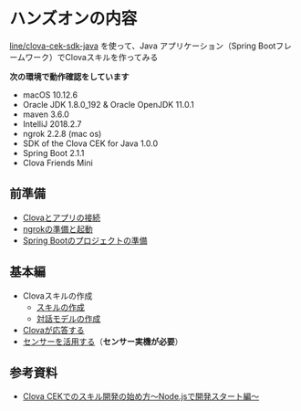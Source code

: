 # ハンズオンの内容

[line/clova-cek-sdk-java](https://github.com/line/clova-cek-sdk-java) を使って、Java アプリケーション（Spring Bootフレームワーク）でClovaスキルを作ってみる

**次の環境で動作確認をしています**

- macOS 10.12.6
- Oracle JDK 1.8.0_192 & Oracle OpenJDK 11.0.1
- maven 3.6.0
- IntelliJ 2018.2.7
- ngrok 2.2.8 (mac os)
- SDK of the Clova CEK for Java 1.0.0
- Spring Boot 2.1.1
- Clova Friends Mini

## 前準備

- [Clovaとアプリの接続](./doc/A00/01.md)
- [ngrokの準備と起動](./doc/A01/01.md)
- [Spring Bootのプロジェクトの準備](./doc/A02/01.md)

## 基本編

- Clovaスキルの作成
    - [スキルの作成](./doc/A03/01.md)
    - [対話モデルの作成](./doc/A03/02.md)
- [Clovaが応答する](./doc/B01/01.md)
- [センサーを活用する](./doc/B02/01.md)（**センサー実機が必要**）

## 参考資料

- [Clova CEKでのスキル開発の始め方〜Node.jsで開発スタート編〜](https://dotstud.io/blog/clova-cek-nodejs-tutorial/)
